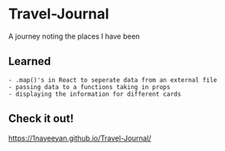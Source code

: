# Travel-Journal
A journey noting the places I have been

## Learned
    - .map()'s in React to seperate data from an external file
    - passing data to a functions taking in props
    - displaying the information for different cards

## Check it out!
https://1nayeeyan.github.io/Travel-Journal/
